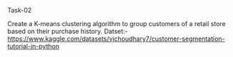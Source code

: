 Task-02

Create a K-means clustering algorithm to group customers of a retail store based on their purchase history.
Datset:- https://www.kaggle.com/datasets/vjchoudhary7/customer-segmentation-tutorial-in-python
